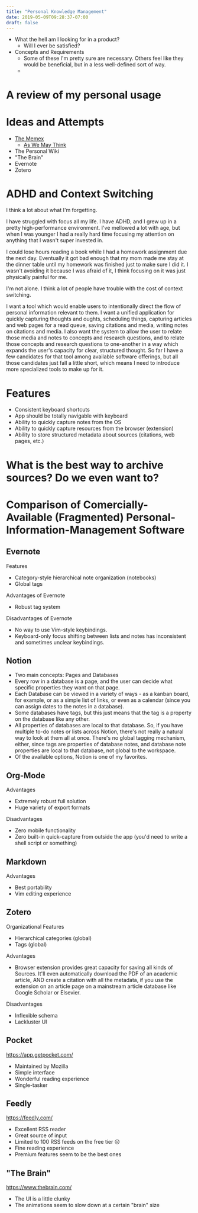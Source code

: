 ```yaml
---
title: "Personal Knowledge Management"
date: 2019-05-09T09:28:37-07:00
draft: false
---
```


* What the hell am I looking for in a product? 
  * Will I ever be satisfied?
* Concepts and Requirements
  * Some of these I'm pretty sure are necessary. Others feel like they would be beneficial, but in a less well-defined sort of way.
  * 

# A review of my personal usage

# Ideas and Attempts

  * [The Memex](https://en.wikipedia.org/wiki/Memex)
    * [As We May Think](https://www.theatlantic.com/magazine/archive/1945/07/as-we-may-think/303881/)
  * The Personal Wiki
  * "The Brain"
  * Evernote
  * Zotero

# ADHD and Context Switching

I think a lot about what I'm forgetting.

I have struggled with focus all my life. I have ADHD, and I grew up in a pretty high-performance environment. I've mellowed a lot with age, but when I was younger I had a really hard time focusing my attention on anything that I wasn't super invested in.

I could lose hours reading a book while I had a homework assignment due the next day. Eventually it got bad enough that my mom made me stay at the dinner table until my homework was finished just to make sure I did it. I wasn't avoiding it because I was afraid of it, I think focusing on it was just physically painful for me. 

I'm not alone. I think a lot of people have trouble with the cost of context switching.

I want a tool which would enable users to intentionally direct the flow of personal information relevant to them. I want a unified application for quickly capturing thoughts and oughts, scheduling things, capturing articles and web pages for a read queue, saving citations and media, writing notes on citations and media. I also want the system to allow the user to relate those media and notes to concepts and research questions, and to relate those concepts and research questions to one-another in a way which expands the user's capacity for clear, structured thought. So far I have a few candidates for that tool among available software offerings, but all those candidates just fall a little short, which means I need to introduce more specialized tools to make up for it.

# Features

* Consistent keyboard shortcuts
* App should be totally navigable with keyboard
* Ability to quickly capture notes from the OS
* Ability to quickly capture resources from the browser (extension)
* Ability to store structured metadata about sources (citations, web pages, etc.)

# What is the best way to archive sources? Do we even want to?

# Comparison of Comercially-Available (Fragmented) Personal-Information-Management Software

## Evernote

Features

* Category-style hierarchical note organization (notebooks)
* Global tags

Advantages of Evernote

* Robust tag system

Disadvantages of Evernote

* No way to use Vim-style keybindings.
* Keyboard-only focus shifting between lists and notes has inconsistent and sometimes unclear keybindings.

## Notion

* Two main concepts: Pages and Databases
* Every row in a database is a page, and the user can decide what specific properties they want on that page.
* Each Database can be viewed in a variety of ways - as a kanban board, for example, or as a simple list of links, or even as a calendar (since you can assign dates to the notes in a database).
* Some databases have tags, but this just means that the tag is a property on the database like any other. 
* All properties of databases are local to that database. So, if you have multiple to-do notes or lists across Notion, there's not really a natural way to look at them all at once. There's no global tagging mechanism, either, since tags are properties of database notes, and database note properties are local to that database, not global to the workspace.
* Of the available options, Notion is one of my favorites.

## Org-Mode

Advantages

* Extremely robust full solution
* Huge variety of export formats

Disadvantages

* Zero mobile functionality
* Zero built-in quick-capture from outside the app (you'd need to write a shell script or something)

## Markdown

Advantages

* Best portability
* Vim editing experience

## Zotero

Organizational Features

* Hierarchical categories (global)
* Tags (global)

Advantages

* Browser extension provides great capacity for saving all kinds of Sources. It'll even automatically download the PDF of an academic article, AND create a citation with all the metadata, if you use the extension on an article page on a mainstream article database like Google Scholar or Elsevier.

Disadvantages

* Inflexible schema
* Lackluster UI

## Pocket

https://app.getpocket.com/

* Maintained by Mozilla
* Simple interface
* Wonderful reading experience
* Single-tasker

## Feedly

https://feedly.com/

* Excellent RSS reader
* Great source of input
* Limited to 100 RSS feeds on the free tier 😢
* Fine reading experience
* Premium features seem to be the best ones

## "The Brain"

https://www.thebrain.com/

* The UI is a little clunky
* The animations seem to slow down at a certain "brain" size
